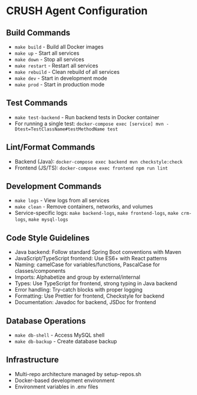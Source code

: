 # CRUSH Agent Configuration

## Build Commands
- `make build` - Build all Docker images
- `make up` - Start all services
- `make down` - Stop all services
- `make restart` - Restart all services
- `make rebuild` - Clean rebuild of all services
- `make dev` - Start in development mode
- `make prod` - Start in production mode

## Test Commands
- `make test-backend` - Run backend tests in Docker container
- For running a single test: `docker-compose exec [service] mvn -Dtest=TestClassName#testMethodName test`

## Lint/Format Commands
- Backend (Java): `docker-compose exec backend mvn checkstyle:check`
- Frontend (JS/TS): `docker-compose exec frontend npm run lint`

## Development Commands
- `make logs` - View logs from all services
- `make clean` - Remove containers, networks, and volumes
- Service-specific logs: `make backend-logs`, `make frontend-logs`, `make crm-logs`, `make mysql-logs`

## Code Style Guidelines
- Java backend: Follow standard Spring Boot conventions with Maven
- JavaScript/TypeScript frontend: Use ES6+ with React patterns
- Naming: camelCase for variables/functions, PascalCase for classes/components
- Imports: Alphabetize and group by external/internal
- Types: Use TypeScript for frontend, strong typing in Java backend
- Error handling: Try-catch blocks with proper logging
- Formatting: Use Prettier for frontend, Checkstyle for backend
- Documentation: Javadoc for backend, JSDoc for frontend

## Database Operations
- `make db-shell` - Access MySQL shell
- `make db-backup` - Create database backup

## Infrastructure
- Multi-repo architecture managed by setup-repos.sh
- Docker-based development environment
- Environment variables in .env files